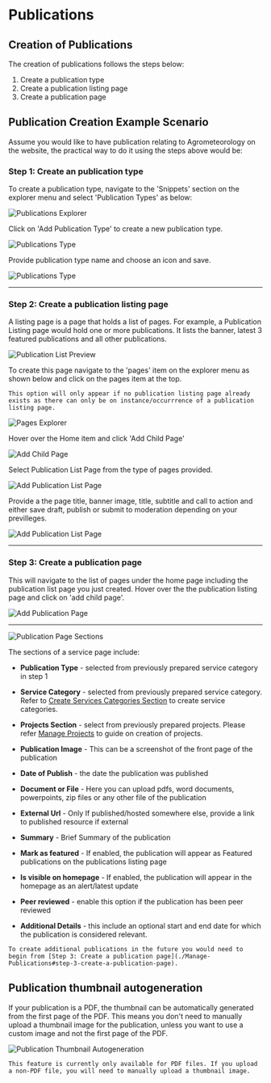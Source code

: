 # Publications

## Creation of Publications

The creation of publications follows the steps below:

1. Create a publication type
2. Create a publication listing page
3. Create a publication page

## Publication Creation Example Scenario

Assume you would like to have publication relating to Agrometeorology on the website, the practical way to do it using
the steps above would be:

### Step 1: Create an publication type

To create a publication type, navigate to the 'Snippets' section on the explorer menu and select 'Publication Types' as
below:

![Publications Explorer](../../_static/images/publications/publications_explorer.png "Publications Explorer")

Click on 'Add Publication Type' to create a new publication type.

![Publications Type](../../_static/images/publications/add_publication_type.png "Publications Type")

Provide publication type name and choose an icon and save.

![Publications Type](../../_static/images/publications/publication_type.png "Publications Type")

---

### Step 2: Create a publication listing page

A listing page is a page that holds a list of pages. For example, a Publication Listing page would hold one or more
publications. It lists the banner, latest 3 featured publications and all other publications.

![Publication List Preview](../../_static/images/publications/publication_list_preview.png "Publication List Preview")

To create this page navigate to the 'pages' item on the explorer menu as shown below and click on the pages item at the
top.

```{note}
This option will only appear if no publication listing page already exists as there can only be on instance/occurrrence of a publication listing page.
```

![Pages Explorer](../../_static/images/pages/pages_explorer.png "Pages Explorer")

Hover over the Home item and click 'Add Child Page'

![Add Child Page](../../_static/images/pages/add_child_page.png "Add Child Page")

Select Publication List Page from the type of pages provided.

![Add Publication List Page](../../_static/images/publications/add_publication_list.png "Add Publication List Page")

Provide a the page title, banner image, title, subtitle and call to action and either save draft, publish or submit to
moderation depending on your previlleges.

![Add Publication List Page](../../_static/images/publications/publication_list_page.png "Add Publication List Page")

---

### Step 3: Create a publication page

This will navigate to the list of pages under the home page including the publication list page you just created. Hover
over the the publication listing page and click on 'add child page'.

![Add Publication Page](../../_static/images/publications/add_publication.png "Add Publication Page")

---

![Publication Page Sections](../../_static/images/publications/publication_sections.png "Publication Page Sections")

The sections of a service page include:

- **Publication Type** - selected from previously prepared service category in step 1

- **Service Category** - selected from previously prepared service category. Refer
  to [Create Services Categories Section](./Manage-Services#step-1-create-an-agromet-service-category) to create service
  categories.

- **Projects Section** - select from previously prepared projects. Please refer [Manage Projects](./Manage-Projects) to
  guide on creation of projects.

- **Publication Image** - This can be a screenshot of the front page of the publication

- **Date of Publish** - the date the publication was published

- **Document or File** - Here you can upload pdfs, word documents, powerpoints, zip files or any other file of the
  publication

- **External Url** - Only If published/hosted somewhere else, provide a link to published resource if external

- **Summary** - Brief Summary of the publication

- **Mark as featured** - If enabled, the publication will appear as Featured publications on the publications listing
  page

- **Is visible on homepage** - If enabled, the publication will appear in the homepage as an alert/latest update

- **Peer reviewed** - enable this option if the publication has been peer reviewed

- **Additional Details** - this include an optional start and end date for which the publication is considered relevant.

```{note}
To create additional publications in the future you would need to begin from [Step 3: Create a publication page](./Manage-Publications#step-3-create-a-publication-page).
```

## Publication thumbnail autogeneration

If your publication is a PDF, the thumbnail can be automatically generated from the first page of the PDF. This means
you don't need to manually upload a thumbnail image for the publication, unless you want to use a custom image and not
the first page of the PDF.

![Publication Thumbnail Autogeneration](../../_static/images/publications/thumbnail_autogeneration.png "Publication Thumbnail Autogeneration")

```{note}
This feature is currently only available for PDF files. If you upload a non-PDF file, you will need to manually upload a thumbnail image.
```